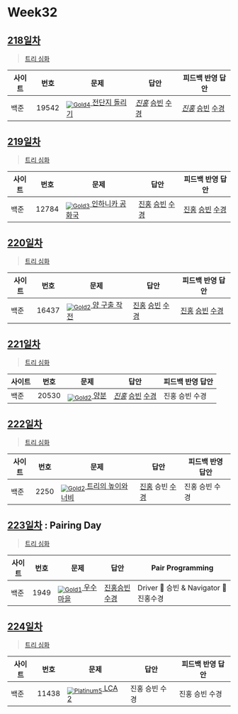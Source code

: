 <!-- tier 리스트 S -->
[Unrated]: https://user-images.githubusercontent.com/33937365/126247607-85783912-c11a-4d50-ac36-8cc7dcb75cd2.png
[Gold5]: https://user-images.githubusercontent.com/33937365/126247627-2979d4d5-915a-4c4e-adb7-c171f9bafe28.png
[Gold4]: https://user-images.githubusercontent.com/33937365/126247629-b24e1e24-4579-450f-bc3c-f166361091dd.png
[Gold3]: https://user-images.githubusercontent.com/33937365/126247630-80fb15af-debc-451d-a937-6c9c6bfa693b.png
[Gold2]: https://user-images.githubusercontent.com/33937365/126247633-7112f6a6-57da-4d1d-953f-5414ba8ffc3d.png
[Gold1]: https://user-images.githubusercontent.com/33937365/126247635-42bd3af9-e129-4379-b44a-22d75de3def6.png
[Platinum5]: https://user-images.githubusercontent.com/33937365/126247636-763e3bc4-43a9-4724-8ce1-c2288aecb636.png
<!-- tier 리스트 E -->

# Week32

## [218일차](Day218)

> [트리 심화](https://www.acmicpc.net/group/workbook/view/9797/35976)

| 사이트 | 번호 | 문제                 | 답안                | 피드백 반영 답안    |
| ------ | ---- | -------------------- | ------------------- | ------------------- |
| 백준   | 19542 | [<sub>![Gold4]</sub> 전단지 돌리기](https://www.acmicpc.net/problem/19542) | *[진홍](Day218/boj19542_kjh.java)* [승빈](Day218/boj19542_wsb.java) [수경](Day218/boj19542_hsk.py) | *[진홍](Day218/boj19542_kjh_fb.java)* [승빈](Day218/boj19542_wsb_fb.java) [수경](Day218/boj19542_hsk_fb.py) |

## [219일차](Day219)

> [트리 심화](https://www.acmicpc.net/group/workbook/view/9797/36009)

| 사이트 | 번호 | 문제                 | 답안                | 피드백 반영 답안    |
| ------ | ---- | -------------------- | ------------------- | ------------------- |
| 백준   | 12784 | [<sub>![Gold3]</sub> 인하니카 공화국](https://www.acmicpc.net/problem/12784) | [진홍](Day219/boj12784_kjh.java) [승빈](Day219/boj12784_wsb.java) [수경](Day219/boj12784_hsk.js) | [진홍](Day219/boj12784_kjh_fb.java) [승빈](Day219/boj12784_wsb.java) [수경](Day219/boj12784_hsk_fb.js) |

## [220일차](Day220)

> [트리 심화](https://www.acmicpc.net/group/workbook/view/9797/36044)

| 사이트 | 번호 | 문제                 | 답안                | 피드백 반영 답안    |
| ------ | ---- | -------------------- | ------------------- | ------------------- |
| 백준   | 16437    | [<sub>![Gold2]</sub> 양 구출 작전](https://www.acmicpc.net/problem/16437) | [진홍](Day220/boj16437_kjh.java) [승빈](Day220/boj16437_wsb.java) [수경](Day220/boj16437_hsk.py) | [진홍](Day220/boj16437_kjh.java) [승빈](Day220/boj16437_wsb_fb.java) [수경](Day220/boj16437_hsk.py) |

## [221일차](Day221)

> [트리 심화](https://www.acmicpc.net/group/workbook/view/9797/36113)

| 사이트 | 번호 | 문제                 | 답안                | 피드백 반영 답안    |
| ------ | ---- | -------------------- | ------------------- | ------------------- |
| 백준   | 20530 | [<sub>![Gold2]</sub> 양분](https://www.acmicpc.net/problem/20530) | *[진홍](Day221/boj20530_kjh.java)* [승빈](Day221/boj20530_wsb.java) [수경](Day221/boj20530_hsk.js) | 진홍 승빈 수경 |

## [222일차](Day222)

> [트리 심화](https://www.acmicpc.net/group/workbook/view/9797/36135)

| 사이트 | 번호 | 문제                 | 답안                | 피드백 반영 답안    |
| ------ | ---- | -------------------- | ------------------- | ------------------- |
| 백준   | 2250 | [<sub>![Gold2]</sub> 트리의 높이와 너비](https://www.acmicpc.net/problem/2250) | [진홍](Day222/boj2250_kjh.java) 승빈 [수경](Day222/boj2250_hsk.js) | 진홍 승빈 수경 |

## [223일차](Day223) : Pairing Day

> [트리 심화](https://www.acmicpc.net/group/workbook/view/9797/36166)

| 사이트 | 번호 | 문제                 | 답안                | Pair Programming    |
| ------ | ---- | -------------------- | ------------------- | ------------------- |
| 백준   | 1949    | [<sub>![Gold1]</sub> 우수 마을](https://www.acmicpc.net/problem/1949) | [진홍승빈수경](Day223/boj1949_kjhwsbhsk.java) | Driver 🚗 승빈 & Navigator 🧭 진홍수경 |

## [224일차](Day224)

> [트리 심화](https://www.acmicpc.net/group/workbook/view/9797/36201)

| 사이트 | 번호 | 문제                 | 답안                | 피드백 반영 답안    |
| ------ | ---- | -------------------- | ------------------- | ------------------- |
| 백준   | 11438 | [<sub>![Platinum5]</sub> LCA 2](https://www.acmicpc.net/problem/11438) | 진홍 승빈 수경 | 진홍 승빈 수경 |
